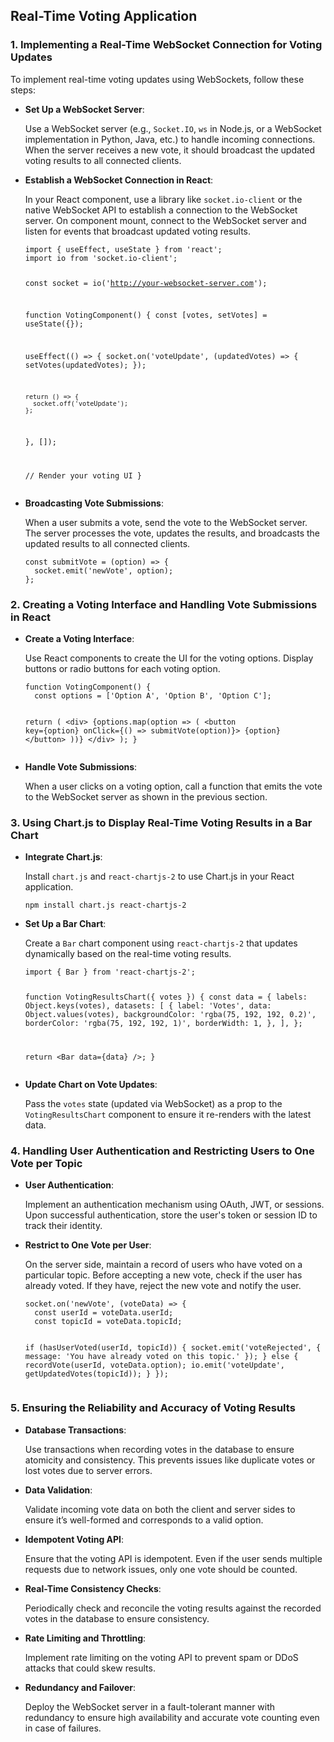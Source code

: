 <h2>Real-Time Voting Application</h2>

<h3>1. Implementing a Real-Time WebSocket Connection for Voting Updates</h3>

<p>To implement real-time voting updates using WebSockets, follow these steps:</p>

<ul>
  <li><strong>Set Up a WebSocket Server</strong>:
    <p>Use a WebSocket server (e.g., <code>Socket.IO</code>, <code>ws</code> in Node.js, or a WebSocket implementation in Python, Java, etc.) to handle incoming connections. When the server receives a new vote, it should broadcast the updated voting results to all connected clients.</p>
  </li>

  <li><strong>Establish a WebSocket Connection in React</strong>:
    <p>In your React component, use a library like <code>socket.io-client</code> or the native WebSocket API to establish a connection to the WebSocket server. On component mount, connect to the WebSocket server and listen for events that broadcast updated voting results.</p>
    <pre><code>import { useEffect, useState } from 'react';
import io from 'socket.io-client';

const socket = io('http://your-websocket-server.com');

function VotingComponent() {
  const [votes, setVotes] = useState({});

  useEffect(() => {
    socket.on('voteUpdate', (updatedVotes) => {
      setVotes(updatedVotes);
    });

    return () => {
      socket.off('voteUpdate');
    };
  }, []);

  // Render your voting UI
}
    </code></pre>
  </li>

  <li><strong>Broadcasting Vote Submissions</strong>:
    <p>When a user submits a vote, send the vote to the WebSocket server. The server processes the vote, updates the results, and broadcasts the updated results to all connected clients.</p>
    <pre><code>const submitVote = (option) =&gt; {
  socket.emit('newVote', option);
};</code></pre>
  </li>
</ul>

<h3>2. Creating a Voting Interface and Handling Vote Submissions in React</h3>

<ul>
  <li><strong>Create a Voting Interface</strong>:
    <p>Use React components to create the UI for the voting options. Display buttons or radio buttons for each voting option.</p>
    <pre><code>function VotingComponent() {
  const options = ['Option A', 'Option B', 'Option C'];

  return (
    &lt;div&gt;
      {options.map(option =&gt; (
        &lt;button key={option} onClick={() => submitVote(option)}&gt;
          {option}
        &lt;/button&gt;
      ))}
    &lt;/div&gt;
  );
}</code></pre>
  </li>

  <li><strong>Handle Vote Submissions</strong>:
    <p>When a user clicks on a voting option, call a function that emits the vote to the WebSocket server as shown in the previous section.</p>
  </li>
</ul>

<h3>3. Using Chart.js to Display Real-Time Voting Results in a Bar Chart</h3>

<ul>
  <li><strong>Integrate Chart.js</strong>:
    <p>Install <code>chart.js</code> and <code>react-chartjs-2</code> to use Chart.js in your React application.</p>
    <pre><code>npm install chart.js react-chartjs-2</code></pre>
  </li>

  <li><strong>Set Up a Bar Chart</strong>:
    <p>Create a <code>Bar</code> chart component using <code>react-chartjs-2</code> that updates dynamically based on the real-time voting results.</p>
    <pre><code>import { Bar } from 'react-chartjs-2';

function VotingResultsChart({ votes }) {
  const data = {
    labels: Object.keys(votes),
    datasets: [
      {
        label: 'Votes',
        data: Object.values(votes),
        backgroundColor: 'rgba(75, 192, 192, 0.2)',
        borderColor: 'rgba(75, 192, 192, 1)',
        borderWidth: 1,
      },
    ],
  };

  return &lt;Bar data={data} /&gt;;
}</code></pre>
  </li>

  <li><strong>Update Chart on Vote Updates</strong>:
    <p>Pass the <code>votes</code> state (updated via WebSocket) as a prop to the <code>VotingResultsChart</code> component to ensure it re-renders with the latest data.</p>
  </li>
</ul>

<h3>4. Handling User Authentication and Restricting Users to One Vote per Topic</h3>

<ul>
  <li><strong>User Authentication</strong>:
    <p>Implement an authentication mechanism using OAuth, JWT, or sessions. Upon successful authentication, store the user's token or session ID to track their identity.</p>
  </li>

  <li><strong>Restrict to One Vote per User</strong>:
    <p>On the server side, maintain a record of users who have voted on a particular topic. Before accepting a new vote, check if the user has already voted. If they have, reject the new vote and notify the user.</p>
    <pre><code>socket.on('newVote', (voteData) =&gt; {
  const userId = voteData.userId;
  const topicId = voteData.topicId;

  if (hasUserVoted(userId, topicId)) {
    socket.emit('voteRejected', { message: 'You have already voted on this topic.' });
  } else {
    recordVote(userId, voteData.option);
    io.emit('voteUpdate', getUpdatedVotes(topicId));
  }
});</code></pre>
  </li>
</ul>

<h3>5. Ensuring the Reliability and Accuracy of Voting Results</h3>

<ul>
  <li><strong>Database Transactions</strong>:
    <p>Use transactions when recording votes in the database to ensure atomicity and consistency. This prevents issues like duplicate votes or lost votes due to server errors.</p>
  </li>

  <li><strong>Data Validation</strong>:
    <p>Validate incoming vote data on both the client and server sides to ensure it’s well-formed and corresponds to a valid option.</p>
  </li>

  <li><strong>Idempotent Voting API</strong>:
    <p>Ensure that the voting API is idempotent. Even if the user sends multiple requests due to network issues, only one vote should be counted.</p>
  </li>

  <li><strong>Real-Time Consistency Checks</strong>:
    <p>Periodically check and reconcile the voting results against the recorded votes in the database to ensure consistency.</p>
  </li>

  <li><strong>Rate Limiting and Throttling</strong>:
    <p>Implement rate limiting on the voting API to prevent spam or DDoS attacks that could skew results.</p>
  </li>

  <li><strong>Redundancy and Failover</strong>:
    <p>Deploy the WebSocket server in a fault-tolerant manner with redundancy to ensure high availability and accurate vote counting even in case of failures.</p>
  </li>
</ul>
